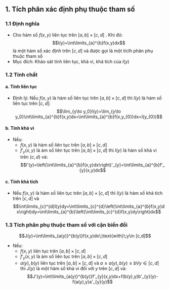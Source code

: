 ## 1. Tích phân xác định phụ thuộc tham số
### 1.1 Định nghĩa
- Cho hàm số $f(x,y)$ liên tục trên $[a,b]\times[c,d]$ . Khi đó:$$l(y)=\int\limits_{a}^{b}f(x,y)dx$$
là một hàm số xác định trên $[c,d]$ và được gọi là một tíclh phân phụ thuộc tham số
- Mục đích: Khảo sát tính liên tục, khả vi, khả tích của $l(y)$
### 1.2 Tính chất
#### a. Tính liên tục
- Định lý: Nếu $f(x,y)$ là hàm số liên tục trên $[a,b]\times[c,d]$ thì $l(y)$ là hàm số liên tục trên $[c,d]$:$$\lim_{y\to y_0}l(y)=\lim_{y\to y_0}\int\limits_{a}^{b}f(x,y)dx=\int\limits_{a}^{b}f(x,y_{0})dx=l(y_{0})$$
#### b. Tính khả vi
- Nếu:
	- $f(x,y)$ là hàm số liên tục trên $[a,b]\times[c,d]$
	- $f'_{y}(x,y)$ là àm số liên tục trên $[a,b]\times[c,d]$
thì $l(y)$ là hàm số khả vi trên $(c,d)$ và:$$l'(y)=\left(\int\limits_{a}^{b}f(x,y)dx\right)'_{y}=\int\limits_{a}^{b}f'_{y}(x,y)dx$$
#### c. Tính khả tích
- Nếu $f(x,y)$ là hàm số liên tục trên $[a,b]\times[c,d]$ thì $l(y)$ là hàm số khả tích trên $[c,d]$ và$$\int\limits_{c}^{d}l(y)dy=\int\limits_{c}^{d}\left(\int\limits_{a}^{b}f(x,y)dx\right)dy=\int\limits_{a}^{b}\left(\int\limits_{c}^{d}f(x,y)dy\right)dx$$
### 1.3 Tích phân phụ thuộc tham số với cận biến đổi
$$J(y)=\int\limits_{a(y)}^{b(y)}f(x,y)dx\;\text{with}\;y\in [c,d]$$
- Nếu:
	- $f(x,y)$ liên tục trên $[a,b]\times[c,d]$ 
	- $f'_{y}(x,y)$ là àm số liên tục trên $[a,b]\times[c,d]$
	- $a(y),b(y)$ liên tục trên $[a,b]\times[c,d]$ và $a\leq a(y),b(y)\leq b V y\in [c,d]$ thì $J(y)$ là một hàm số khả vi đối với $y$  trên $[c,d]$ và:$$J'(y)=\int\limits_{a(y)}^{b(y)}f'_{y}(x,y)dx+f(b(y),y)b'_{y}(y)-f(a(y),y)a'_{y}(y)$$
